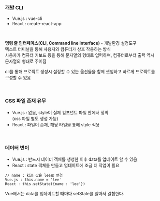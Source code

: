 ### 개발 CLI
- Vue.js : vue-cli
- React : create-react-app

<br>

**명령 줄 인터페이스(CLI, Command line Interface)** - 개발환경 설정도구  
텍스트 터미널을 통해 사용자와 컴퓨터가 상호 작용하는 방식  
사용자가 컴퓨터 키보드 등을 통해 문자열의 형태로 입력하며, 컴퓨터로부터 출력 역시 문자열의 형태로 주어짐  

cli를 통해 프로젝트 생성시 설정할 수 있는 옵션들을 함께 셋업하고 빠르게 프로젝트를 구성할 수 있음  

<br>

### CSS 파일 존재 유무
- Vue.js : 없음, style이 실제 컴포넌트 파일 안에서 정의  
(css 파일 별도 생성 가능)
- React : 파일이 존재, 해당 타일을 통해 style 적용

<br>

### 데이터 변이
- Vue.js : 반드시 데이터 객체를 생성한 이후 data를 업데이트 할 수 있음
- React : state 객체를 만들고 업데이트에 조금 더 작업이 필요

```
// name : kim 값을 lee로 변경
Vue.js : this.name = 'lee'
React : this.setState({name : 'lee'})
```
Vue에서는 data를 업데이트할 때마다 setState를 알아서 결합한다.
